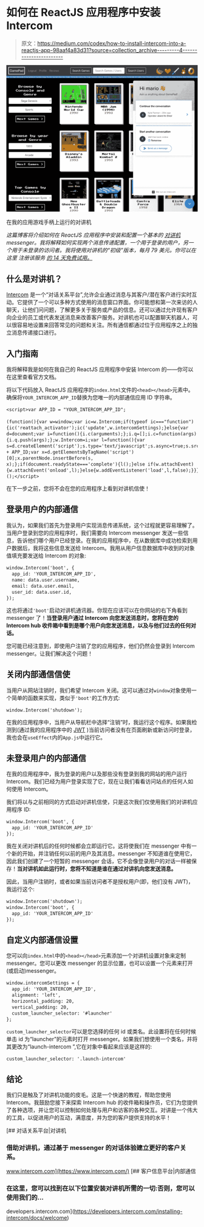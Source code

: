 # 如何在 ReactJS 应用程序中安装 Intercom

> 原文：<https://medium.com/codex/how-to-install-intercom-into-a-reactjs-app-98aaf4a83d31?source=collection_archive---------4----------------------->

![](img/40148dad8d6fb52ac790ad161586a4df.png)

在我的应用游戏手柄上运行的对讲机

*这篇博客将介绍如何在 ReactJS 应用程序中安装和配置一个基本的* [*对讲机*](http://www.intercom.com) *messenger。我将解释如何实现两个消息传递配置，一个用于登录的用户，另一个用于未登录的访问者。我将使用对讲机的“初级”版本，每月 79 美元。你可以在这里* *注册该服务* [*的 14 天免费试用。*](https://www.intercom.com/pricing?utm_source=google&utm_medium=sem&utm_campaign=9870670686&utm_term=%2Bintercom&utm_ad_collection=99717746865&_bt=434730769584&_bg=99717746865&utm_ad=434730769584&offer=pricingpage&utm_campaign_name=go_evg_acq_trial_b_generic_bld_namer_en&utm_ad_collection_name=gen-p_intercom&utm_ad_name=pricingpage_slink_21q1&gclid=CjwKCAjwjdOIBhA_EiwAHz8xm3rvM8bzTtzTY4D7juNf9wPuH0UkRqFZsMzxEjdmlQEcx0RMej-IBBoCL40QAvD_BwE&tab=1)

## 什么是对讲机？

[Intercom](http://www.intercom.com) 是一个“对话关系平台”,允许企业通过消息与其客户/潜在客户进行实时互动。它提供了一个可以多种方式使用的消息窗口界面。你可能想和第一次来访的人聊天，让他们问问题，了解更多关于服务或产品的信息。还可以通过允许现有客户向企业的员工或代表发送消息来改善客户服务。对讲机也可以配置聊天机器人，可以很容易地设置来回答常见的问题和关注。所有通信都通过位于应用程序之上的独立消息传递接口进行。

## 入门指南

我将解释我是如何在我自己的 ReactJS 应用程序中安装 Intercom 的——你可以在这里查看官方文档。

将以下代码放入 ReactJS 应用程序的`index.html`文件的`<head></head>`元素中。确保将`YOUR_INTERCOM_APP_ID`替换为您唯一的内部通信应用 ID 字符串。

```
<script>var APP_ID = "YOUR_INTERCOM_APP_ID";

(function(){var w=window;var ic=w.Intercom;if(typeof ic==="function"){ic('reattach_activator');ic('update',w.intercomSettings);}else{var d=document;var i=function(){i.c(arguments);};i.q=[];i.c=function(args){i.q.push(args);};w.Intercom=i;var l=function(){var s=d.createElement('script');s.type='text/javascript';s.async=true;s.src='https://widget.intercom.io/widget/' + APP_ID;var x=d.getElementsByTagName('script')[0];x.parentNode.insertBefore(s, x);};if(document.readyState==='complete'){l();}else if(w.attachEvent){w.attachEvent('onload',l);}else{w.addEventListener('load',l,false);}}})();</script>
```

在下一步之前，您将不会在您的应用程序上看到对讲机信使！

## 登录用户的内部通信

我认为，如果我们首先为登录用户实现消息传递系统，这个过程就更容易理解了。当用户登录到您的应用程序时，我们需要向 Intercom messenger 发送一些信息，告诉他们哪个用户已经登录。在我的应用程序中，在从数据库中成功检索到用户数据后，我将这些信息发送给 Intercom。我用从用户信息数据库中收到的对象值填充要发送给 Intercom 的对象:

```
window.Intercom('boot', {
  app_id: 'YOUR_INTERCOM_APP_ID',
  name: data.user.username,
  email: data.user.email,
  user_id: data.user.id,
});
```

这也将通过`'boot'`启动对讲机通讯器。你现在应该可以在你网站的右下角看到 messenger 了！**当登录用户通过 Intercom 向您发送消息时，您将在您的 Intercom hub 收件箱中看到是哪个用户向您发送消息，以及与他们过去的任何对话。**

您可能已经注意到，即使用户注销了您的应用程序，他们仍然会登录到 Intercom messenger。让我们解决这个问题！

## 关闭内部通信信使

当用户从网站注销时，我们希望 Intercom 关闭。这可以通过对`window`对象使用一个简单的函数来实现，类似于`'boot'`的工作方式:

```
window.Intercom('shutdown');
```

在我的应用程序中，当用户从导航栏中选择“注销”时，我运行这个程序。如果我检测到(通过我的应用程序中的 [JWT](https://jwt.io/) )当前访问者没有在页面刷新或新访问时登录，我也会在`useEffect`内的`App.js`中运行它。

## 未登录用户的内部通信

在我的应用程序中，我为登录的用户以及那些没有登录到我的网站的用户运行 Intercom。我们已经为用户登录实现了它，现在让我们看看访问站点的任何人如何使用 Intercom。

我们将以与之前相同的方式启动对讲机信使，只是这次我们仅使用我们的对讲机应用程序 ID:

```
window.Intercom('boot', { 
  app_id: 'YOUR_INTERCOM_APP_ID' 
});
```

我在关闭对讲机后的任何时候都会立即运行它。这将使我们在 messenger 中有一个新的开始，并注销任何以前的用户及其消息。messenger 不知道谁在使用它，因此我们创建了一个短暂的 messenger 会话，它不会像登录用户的对话一样被保存！**当对讲机如此运行时，您将不知道是谁在通过对讲机向您发送消息。**

因此，当用户注销时，或者如果当前访问者不是授权用户(即，他们没有 JWT)，我运行这个:

```
window.Intercom('shutdown');
window.Intercom('boot', {
  app_id: 'YOUR_INTERCOM_APP_ID'
});
```

## 自定义内部通信设置

您可以向`index.html`中的`<head></head>`元素添加一个对讲机设置对象来定制 messenger。您可以更改 messenger 的显示位置，也可以设置一个元素来打开(或启动)messenger。

```
window.intercomSettings = {
  app_id: 'YOUR_INTERCOM_APP_ID',
  alignment: 'left',
  horizontal_padding: 20,
  vertical_padding: 20,
  custom_launcher_selector: '#launcher'
};
```

`custom_launcher_selector`可以是您选择的任何 id 或类名。此设置将在任何时候单击 id 为“launcher”的元素时打开 messenger。如果我们想使用一个类名，并将其更改为“launch-intercom ”,它在对象中看起来应该是这样的:

```
custom_launcher_selector: '.launch-intercom'
```

## 结论

我们只是触及了对讲机功能的皮毛。这是一个快速的教程，帮助您使用 Intercom。我鼓励您接下来探索 Intercom hub 的收件箱和操作员，它们为您提供了各种选项，并让您可以控制如何处理与用户和访客的各种交互。对讲是一个伟大的工具，以促进用户的互动，满意度，并为您的客户提供支持的水平！

[](https://www.intercom.com/) [## 对话关系平台|对讲机

### 借助对讲机，通过基于 messenger 的对话体验建立更好的客户关系。

www.intercom.com](https://www.intercom.com/) [](https://developers.intercom.com/installing-intercom/docs/welcome) [## 客户信息平台|内部通信

### 在这里，您可以找到在以下位置安装对讲机所需的一切:否则，您可以使用我们的…

developers.intercom.com](https://developers.intercom.com/installing-intercom/docs/welcome)